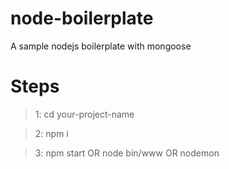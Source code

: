 # node-boilerplate
A sample nodejs boilerplate with mongoose


# Steps
> 1: cd your-project-name

> 2: npm i

> 3: npm start OR node bin/www OR nodemon
